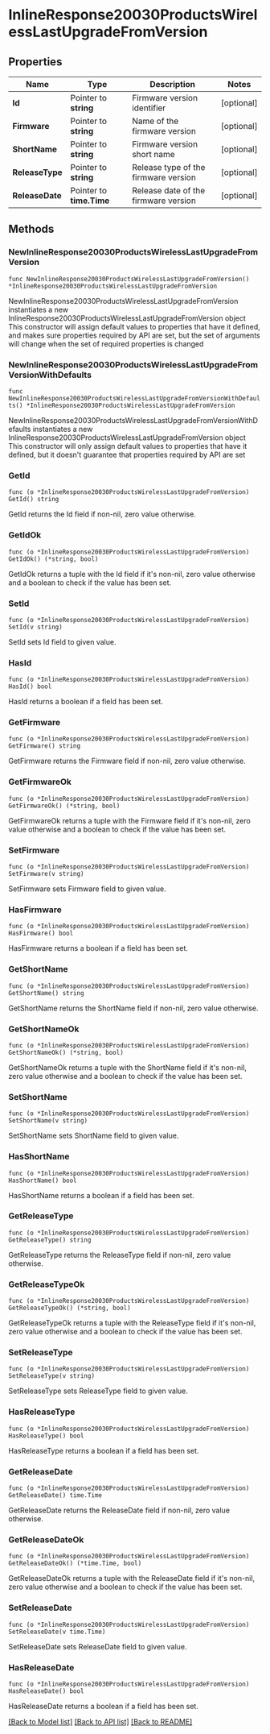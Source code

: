 # InlineResponse20030ProductsWirelessLastUpgradeFromVersion

## Properties

Name | Type | Description | Notes
------------ | ------------- | ------------- | -------------
**Id** | Pointer to **string** | Firmware version identifier | [optional] 
**Firmware** | Pointer to **string** | Name of the firmware version | [optional] 
**ShortName** | Pointer to **string** | Firmware version short name | [optional] 
**ReleaseType** | Pointer to **string** | Release type of the firmware version | [optional] 
**ReleaseDate** | Pointer to **time.Time** | Release date of the firmware version | [optional] 

## Methods

### NewInlineResponse20030ProductsWirelessLastUpgradeFromVersion

`func NewInlineResponse20030ProductsWirelessLastUpgradeFromVersion() *InlineResponse20030ProductsWirelessLastUpgradeFromVersion`

NewInlineResponse20030ProductsWirelessLastUpgradeFromVersion instantiates a new InlineResponse20030ProductsWirelessLastUpgradeFromVersion object
This constructor will assign default values to properties that have it defined,
and makes sure properties required by API are set, but the set of arguments
will change when the set of required properties is changed

### NewInlineResponse20030ProductsWirelessLastUpgradeFromVersionWithDefaults

`func NewInlineResponse20030ProductsWirelessLastUpgradeFromVersionWithDefaults() *InlineResponse20030ProductsWirelessLastUpgradeFromVersion`

NewInlineResponse20030ProductsWirelessLastUpgradeFromVersionWithDefaults instantiates a new InlineResponse20030ProductsWirelessLastUpgradeFromVersion object
This constructor will only assign default values to properties that have it defined,
but it doesn't guarantee that properties required by API are set

### GetId

`func (o *InlineResponse20030ProductsWirelessLastUpgradeFromVersion) GetId() string`

GetId returns the Id field if non-nil, zero value otherwise.

### GetIdOk

`func (o *InlineResponse20030ProductsWirelessLastUpgradeFromVersion) GetIdOk() (*string, bool)`

GetIdOk returns a tuple with the Id field if it's non-nil, zero value otherwise
and a boolean to check if the value has been set.

### SetId

`func (o *InlineResponse20030ProductsWirelessLastUpgradeFromVersion) SetId(v string)`

SetId sets Id field to given value.

### HasId

`func (o *InlineResponse20030ProductsWirelessLastUpgradeFromVersion) HasId() bool`

HasId returns a boolean if a field has been set.

### GetFirmware

`func (o *InlineResponse20030ProductsWirelessLastUpgradeFromVersion) GetFirmware() string`

GetFirmware returns the Firmware field if non-nil, zero value otherwise.

### GetFirmwareOk

`func (o *InlineResponse20030ProductsWirelessLastUpgradeFromVersion) GetFirmwareOk() (*string, bool)`

GetFirmwareOk returns a tuple with the Firmware field if it's non-nil, zero value otherwise
and a boolean to check if the value has been set.

### SetFirmware

`func (o *InlineResponse20030ProductsWirelessLastUpgradeFromVersion) SetFirmware(v string)`

SetFirmware sets Firmware field to given value.

### HasFirmware

`func (o *InlineResponse20030ProductsWirelessLastUpgradeFromVersion) HasFirmware() bool`

HasFirmware returns a boolean if a field has been set.

### GetShortName

`func (o *InlineResponse20030ProductsWirelessLastUpgradeFromVersion) GetShortName() string`

GetShortName returns the ShortName field if non-nil, zero value otherwise.

### GetShortNameOk

`func (o *InlineResponse20030ProductsWirelessLastUpgradeFromVersion) GetShortNameOk() (*string, bool)`

GetShortNameOk returns a tuple with the ShortName field if it's non-nil, zero value otherwise
and a boolean to check if the value has been set.

### SetShortName

`func (o *InlineResponse20030ProductsWirelessLastUpgradeFromVersion) SetShortName(v string)`

SetShortName sets ShortName field to given value.

### HasShortName

`func (o *InlineResponse20030ProductsWirelessLastUpgradeFromVersion) HasShortName() bool`

HasShortName returns a boolean if a field has been set.

### GetReleaseType

`func (o *InlineResponse20030ProductsWirelessLastUpgradeFromVersion) GetReleaseType() string`

GetReleaseType returns the ReleaseType field if non-nil, zero value otherwise.

### GetReleaseTypeOk

`func (o *InlineResponse20030ProductsWirelessLastUpgradeFromVersion) GetReleaseTypeOk() (*string, bool)`

GetReleaseTypeOk returns a tuple with the ReleaseType field if it's non-nil, zero value otherwise
and a boolean to check if the value has been set.

### SetReleaseType

`func (o *InlineResponse20030ProductsWirelessLastUpgradeFromVersion) SetReleaseType(v string)`

SetReleaseType sets ReleaseType field to given value.

### HasReleaseType

`func (o *InlineResponse20030ProductsWirelessLastUpgradeFromVersion) HasReleaseType() bool`

HasReleaseType returns a boolean if a field has been set.

### GetReleaseDate

`func (o *InlineResponse20030ProductsWirelessLastUpgradeFromVersion) GetReleaseDate() time.Time`

GetReleaseDate returns the ReleaseDate field if non-nil, zero value otherwise.

### GetReleaseDateOk

`func (o *InlineResponse20030ProductsWirelessLastUpgradeFromVersion) GetReleaseDateOk() (*time.Time, bool)`

GetReleaseDateOk returns a tuple with the ReleaseDate field if it's non-nil, zero value otherwise
and a boolean to check if the value has been set.

### SetReleaseDate

`func (o *InlineResponse20030ProductsWirelessLastUpgradeFromVersion) SetReleaseDate(v time.Time)`

SetReleaseDate sets ReleaseDate field to given value.

### HasReleaseDate

`func (o *InlineResponse20030ProductsWirelessLastUpgradeFromVersion) HasReleaseDate() bool`

HasReleaseDate returns a boolean if a field has been set.


[[Back to Model list]](../README.md#documentation-for-models) [[Back to API list]](../README.md#documentation-for-api-endpoints) [[Back to README]](../README.md)



